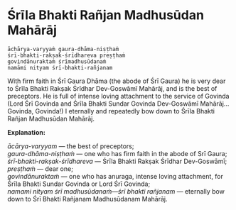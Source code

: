 # Śrīla Bhakti Rañjan Madhusūdan Mahārāj
    
    āchārya-varyyaṁ gaura-dhāma-niṣṭhaṁ
    śrī-bhakti-rakṣak-śrīdhareva preṣṭhaṁ
    govindānuraktaṁ śrīmadhusūdanaṁ
    namāmi nityam śrī-bhakti-rañjanam

With firm faith in Śrī Gaura Dhāma (the abode of Śrī Gaura) he is very dear to Śrīla Bhakti Rakṣak Śrīdhar Dev-Goswāmī Mahārāj, and is the best of preceptors. He is full of intense loving attachment to the service of Govinda (Lord Śrī Govinda and Śrīla Bhakti Sundar Govinda Dev-Goswāmī Mahārāj... Govinda, Govinda!) I eternally and repeatedly bow down to Śrīla Bhakti Rañjan Madhusūdan Mahārāj.

**Explanation:**

*ācārya-varyyam* — the best of preceptors;\
*gaura-dhāma-niṣṭhaṁ* — one who has firm faith in the abode of Srī Gaura;\
*śrī-bhakti-rakṣak-śrīdhareva* — Śrīla Bhakti Rakṣak Śrīdhar Dev-Goswāmī;\
*preṣṭhaṁ* — dear one;\
*govindānuraktaṁ* — one who has anuraga, intense loving attachment, for Śrīla Bhakti Sundar Govinda or Lord Śrī Govinda;\
*namami nityam śrī madhusūdanaṁ—śrī bhakti rañjanam* — eternally bow down to Śrī Bhakti Rañjanam Madhusūdanam Mahārāj. 
